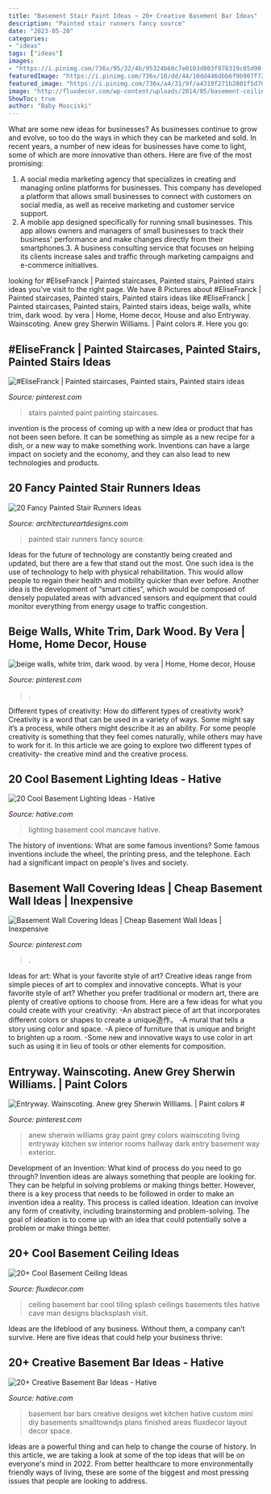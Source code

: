```yaml
---
title: "Basement Stair Paint Ideas ~ 20+ Creative Basement Bar Ideas"
description: "Painted stair runners fancy source"
date: "2023-05-20"
categories:
- "ideas"
tags: ["ideas"]
images:
- "https://i.pinimg.com/736x/95/32/4b/95324b60c7e0103d803f878319c05d90--staircase-painting-paint-stairs.jpg"
featuredImage: "https://i.pinimg.com/736x/10/dd/44/10dd446dbb6f9b907f72c36b9c299b7f.jpg"
featured_image: "https://i.pinimg.com/736x/a4/31/9f/a4319f271b2801f5d70a4441ef308e39.jpg"
image: "http://fluxdecor.com/wp-content/uploads/2014/05/basement-ceiling-ideas/12-black-splash-tiling-as-ceiling.jpg"
ShowToc: true
author: "Baby Mosciski"
---
```



What are some new ideas for businesses?
As businesses continue to grow and evolve, so too do the ways in which they can be marketed and sold. In recent years, a number of new ideas for businesses have come to light, some of which are more innovative than others. Here are five of the most promising:
1. A social media marketing agency that specializes in creating and managing online platforms for businesses. This company has developed a platform that allows small businesses to connect with customers on social media, as well as receive marketing and customer service support.
2. A mobile app designed specifically for running small businesses. This app allows owners and managers of small businesses to track their business' performance and make changes directly from their smartphones.3. A business consulting service that focuses on helping its clients increase sales and traffic through marketing campaigns and e-commerce initiatives.
	

		
looking for #EliseFranck | Painted staircases, Painted stairs, Painted stairs ideas you've visit to the right page. We have 8 Pictures about #EliseFranck | Painted staircases, Painted stairs, Painted stairs ideas like #EliseFranck | Painted staircases, Painted stairs, Painted stairs ideas, beige walls, white trim, dark wood. by vera | Home, Home decor, House and also Entryway. Wainscoting. Anew grey Sherwin Williams. | Paint colors #. Here you go:
		
    
## #EliseFranck | Painted Staircases, Painted Stairs, Painted Stairs Ideas

<img loading=lazy src="https://i.pinimg.com/736x/95/32/4b/95324b60c7e0103d803f878319c05d90--staircase-painting-paint-stairs.jpg" onerror="this.onerror=null;this.src='https://tse2.mm.bing.net/th?id=OIP.urXuN2K1RDe6zG-Cx_W37gHaLD&amp;pid=15.1';" alt="#EliseFranck | Painted staircases, Painted stairs, Painted stairs ideas">

_Source: pinterest.com_

>stairs painted paint painting staircases. 

	

invention is the process of coming up with a new idea or product that has not been seen before. It can be something as simple as a new recipe for a dish, or a new way to make something work. Inventions can have a large impact on society and the economy, and they can also lead to new technologies and products.

    
## 20 Fancy Painted Stair Runners Ideas

<img loading=lazy src="https://www.architectureartdesigns.com/wp-content/uploads/2013/09/asas.jpg" onerror="this.onerror=null;this.src='https://tse2.mm.bing.net/th?id=OIP.u_CxQ9uVq8VhvTUQCDL0uwHaJo&amp;pid=15.1';" alt="20 Fancy Painted Stair Runners Ideas">

_Source: architectureartdesigns.com_

>painted stair runners fancy source. 

	

Ideas for the future of technology are constantly being created and updated, but there are a few that stand out the most. One such idea is the use of technology to help with physical rehabilitation. This would allow people to regain their health and mobility quicker than ever before. Another idea is the development of “smart cities”, which would be composed of densely populated areas with advanced sensors and equipment that could monitor everything from energy usage to traffic congestion.

    
## Beige Walls, White Trim, Dark Wood. By Vera | Home, Home Decor, House

<img loading=lazy src="https://i.pinimg.com/736x/a4/31/9f/a4319f271b2801f5d70a4441ef308e39.jpg" onerror="this.onerror=null;this.src='https://tse1.mm.bing.net/th?id=OIP.AuL00WHLp4xbAQHrrXBToQAAAA&amp;pid=15.1';" alt="beige walls, white trim, dark wood. by vera | Home, Home decor, House">

_Source: pinterest.com_

>. 

	

Different types of creativity: How do different types of creativity work?
Creativity is a word that can be used in a variety of ways. Some might say it’s a process, while others might describe it as an ability. For some people creativity is something that they feel comes naturally, while others may have to work for it. In this article we are going to explore two different types of creativity- the creative mind and the creative process.

    
## 20 Cool Basement Lighting Ideas - Hative

<img loading=lazy src="https://hative.com/wp-content/uploads/2014/05/basement-lighting-ideas/17-mancave-lighting.jpg" onerror="this.onerror=null;this.src='https://tse4.mm.bing.net/th?id=OIP.Lv5P2XWwy28z3Ls7FBCDywHaJ4&amp;pid=15.1';" alt="20 Cool Basement Lighting Ideas - Hative">

_Source: hative.com_

>lighting basement cool mancave hative. 

	

The history of inventions: What are some famous inventions?
Some famous inventions include the wheel, the printing press, and the telephone. Each had a significant impact on people's lives and society.

    
## Basement Wall Covering Ideas | Cheap Basement Wall Ideas | Inexpensive

<img loading=lazy src="https://i.pinimg.com/736x/63/e4/44/63e4444079b6caa908469d3c0c0240b2.jpg" onerror="this.onerror=null;this.src='https://tse1.mm.bing.net/th?id=OIP.SOC0aMX6kwVTgh5QQP0TCAAAAA&amp;pid=15.1';" alt="Basement Wall Covering Ideas | Cheap Basement Wall Ideas | Inexpensive">

_Source: pinterest.com_

>. 

	

Ideas for art: What is your favorite style of art?
Creative ideas range from simple pieces of art to complex and innovative concepts. What is your favorite style of art? Whether you prefer traditional or modern art, there are plenty of creative options to choose from. Here are a few ideas for what you could create with your creativity: 
-An abstract piece of art that incorporates different colors or shapes to create a unique造作。
-A mural that tells a story using color and space.
-A piece of furniture that is unique and bright to brighten up a room.
-Some new and innovative ways to use color in art such as using it in lieu of tools or other elements for composition.

    
## Entryway. Wainscoting. Anew Grey Sherwin Williams. | Paint Colors #

<img loading=lazy src="https://i.pinimg.com/736x/10/dd/44/10dd446dbb6f9b907f72c36b9c299b7f.jpg" onerror="this.onerror=null;this.src='https://tse1.mm.bing.net/th?id=OIP.TaxZ5K8qjPXfamJAICkhSgHaJ3&amp;pid=15.1';" alt="Entryway. Wainscoting. Anew grey Sherwin Williams. | Paint colors #">

_Source: pinterest.com_

>anew sherwin williams gray paint grey colors wainscoting living entryway kitchen sw interior rooms hallway dark entry basement way exterior. 

	

Development of an Invention: What kind of process do you need to go through?
Invention ideas are always something that people are looking for. They can be helpful in solving problems or making things better. However, there is a key process that needs to be followed in order to make an invention idea a reality. This process is called ideation. Ideation can involve any form of creativity, including brainstorming and problem-solving. The goal of ideation is to come up with an idea that could potentially solve a problem or make things better.

    
## 20+ Cool Basement Ceiling Ideas

<img loading=lazy src="http://fluxdecor.com/wp-content/uploads/2014/05/basement-ceiling-ideas/12-black-splash-tiling-as-ceiling.jpg" onerror="this.onerror=null;this.src='https://tse1.mm.bing.net/th?id=OIP.YG5JfZZzDcxuNy4W0UOshwHaLH&amp;pid=15.1';" alt="20+ Cool Basement Ceiling Ideas">

_Source: fluxdecor.com_

>ceiling basement bar cool tiling splash ceilings basements tiles hative cave man designs blacksplash visit. 

	

Ideas are the lifeblood of any business. Without them, a company can’t survive. Here are five ideas that could help your business thrive:

    
## 20+ Creative Basement Bar Ideas - Hative

<img loading=lazy src="https://hative.com/wp-content/uploads/2014/05/basement-bar-ideas/9-small-basement-bar.jpg" onerror="this.onerror=null;this.src='https://tse3.mm.bing.net/th?id=OIP.19PZjY44M4N9-LOTKxJ0WwHaLH&amp;pid=15.1';" alt="20+ Creative Basement Bar Ideas - Hative">

_Source: hative.com_

>basement bar bars creative designs wet kitchen hative custom mini diy basements smalltowndjs plans finished areas fluxdecor layout decor space. 

	

Ideas are a powerful thing and can help to change the course of history. In this article, we are taking a look at some of the top ideas that will be on everyone's mind in 2022. From better healthcare to more environmentally friendly ways of living, these are some of the biggest and most pressing issues that people are looking to address.

